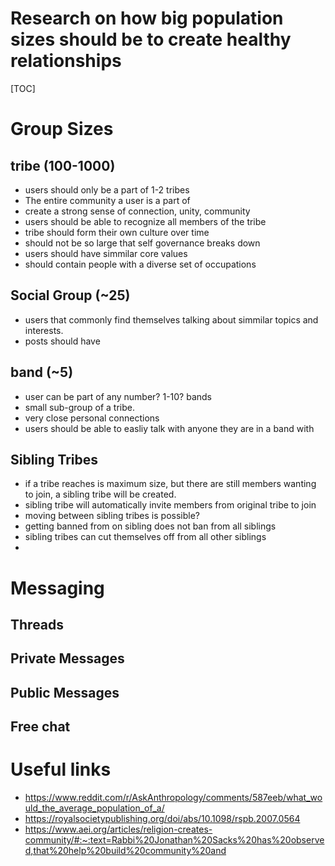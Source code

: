 <h1>Research on how big population sizes should be to create healthy relationships</h1>
[TOC]

# Group Sizes

## tribe (100-1000)
- users should only be a part of 1-2 tribes
- The entire community a user is a part of
- create a strong sense of connection, unity, community
- users should be able to recognize all members of the tribe
- tribe should form their own culture over time
- should not be so large that self governance breaks down
- users should have simmilar core values
- should contain people with a diverse set of occupations

## Social Group (~25)
- users that commonly find themselves talking about simmilar topics and interests. 
- posts should have 

## band (~5)
- user can be part of any number? 1-10? bands
- small sub-group of a tribe. 
- very close personal connections
- users should be able to easliy talk with anyone they are in a band with

## Sibling Tribes
- if a tribe reaches is maximum size, but there are still members wanting to join, a sibling tribe will be created. 
- sibling tribe will automatically invite members from original tribe to join
- moving between sibling tribes is possible? 
- getting banned from on sibling does not ban from all siblings
- sibling tribes can cut themselves off from all other siblings
- 



# Messaging

## Threads

## Private Messages

## Public Messages

## Free chat

# Useful links
- https://www.reddit.com/r/AskAnthropology/comments/587eeb/what_would_the_average_population_of_a/
- https://royalsocietypublishing.org/doi/abs/10.1098/rspb.2007.0564
- https://www.aei.org/articles/religion-creates-community/#:~:text=Rabbi%20Jonathan%20Sacks%20has%20observed,that%20help%20build%20community%20and